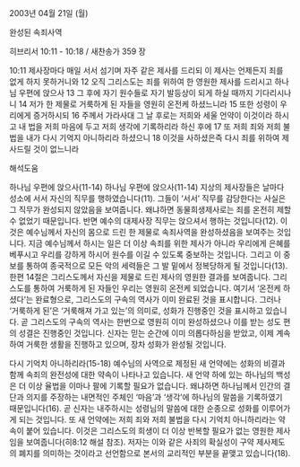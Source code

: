 2003년 04월 21일 (월)

완성된 속죄사역



히브리서 10:11 - 10:18 / 새찬송가 359 장


10:11 제사장마다 매일 서서 섬기며 자주 같은 제사를 드리되 이 제사는 언제든지 죄를 없게 하지 못하거니와 
12 오직 그리스도는 죄를 위하여 한 영원한 제사를 드리시고 하나님 우편에 앉으사 
13 그 후에 자기 원수들로 자기 발등상이 되게 하실 때까지 기다리시나니 
14 저가 한 제물로 거룩하게 된 자들을 영원히 온전케 하셨느니라 
15 또한 성령이 우리에게 증거하시되 
16 주께서 가라사대 그 날 후로는 저희와 세울 언약이 이것이라 하시고 내 법을 저희 마음에 두고 저희 생각에 기록하리라 하신 후에 
17 또 저희 죄와 저희 불법을 내가 다시 기억지 아니하리라 하셨으니 
18 이것을 사하셨은즉 다시 죄를 위하여 제사드릴 것이 없느니라

해석도움





하나님 우편에 앉으사(11-14) 
하나님 우편에 앉으사(11-14) 지상의 제사장들은 날마다 성소에 서서 자신의 직무를 행하였습니다(11). 그들이 ‘서서’ 직무를 감당한다는 사실은 그 직무가 완성되지 않았음을 보여줍니다. 왜냐하면 동물희생제사로는 죄를 온전히 제할 수 없었기 때문입니다. 반면 예수의 대제사장 직무는 앉으셔서 행하는 것입니다(12). 이것은 예수님께서 자신의 몸으로 드린 한 제물로 속죄사역을 완성하셨음을 보여주는 것입니다. 지금 예수님께서 하시는 일은 더 이상 속죄를 위한 제사가 아니라 우리에게 은혜를 베푸시고 우리를 강하게 하시어 원수를 이길 수 있도록 중보하는 것입니다. 그리고 이 중보를 통하여 종국적으로 모든 악의 세력들은 그 발 밑에서 정복당하게 될 것입니다(13). 한편 14절은 그리스도께서 자신을 제물로 드린 제사의 영원한 결과를 보여줍니다. 그리스도를 통하여 거룩하게 된 자들인 우리는 영원히 온전케 되었습니다. 여기서 ‘온전케 하셨다’는 완료형으로, 그리스도의 구속의 역사가 이미 완료된 것을 표시합니다. 그러나 ‘거룩하게 된’은 ‘거룩해져 가고 있는’의 의미로, 성화가 진행중인 것을 표시하고 있습니다. 곧 그리스도의 구속의 역사는 한번으로 영원히 이미 완성하셨으나 이를 받는 성도 편의 성결은 진행중인 것입니다. 신자는 믿는 순간에 이미 의롭다하심을 받았고, 이제 계속하여 거룩한 생활을 진행하고 있으며, 장차 성화가 완성될 것입니다. 

다시 기억치 아니하리라(15-18) 
예수님의 사역으로 제정된 새 언약에는 성화의 비결과 함께 속죄의 완전성에 대한 약속이 나타나고 있습니다. 새 언약 하에 있는 하나님의 백성은 더 이상 율법을 이마나 팔에 기록할 필요가 없습니다. 왜냐하면 하나님께서 인간의 결단과 의지를 주장하는 내면적인 주체인 ‘마음’과 ‘생각’에 하나님의 말씀을 기록하였기 때문입니다(16). 곧 신자는 내주하시는 성령님의 말씀에 대한 순종으로 성화를 이루어가게 되는 것입니다. 또 새 언약에는 저희 죄와 저희 불법을 다시 기억치 아니하리라는 약속이 붙어 있습니다. 이것은 그리스도의 희생이 더 이상 반복할 필요가 없는 영원한 제사임을 보여줍니다(히8:12 해설 참조). 저자는 이와 같은 사죄의 확실성이 구약 제사제도의 폐지를 의미하는 것이라고 선언함으로 본서의 교리적인 부분을 끝맺고 있습니다(18).